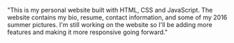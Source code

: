 "This is my personal website built with HTML, CSS and JavaScript. The website contains my bio, resume, contact information, and some of my 
2016 summer pictures. I'm still working on the website so I'll be adding more features and making it more responsive going forward."
